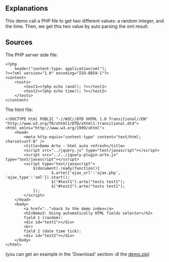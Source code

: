 ## Explanations ##

This demo call a PHP file to get two different values: a random integer, and the time.
Then, we get this two value by auto parsing the xml result.

## Sources ##

The PHP server side file:
```
<?php
	header("content-type: application/xml");
?><?xml version="1.0" encoding="ISO-8859-1"?>
<content>
	<tests>
		<test1><?php echo rand(); ?></test1>
		<test2><?php echo time(); ?></test2>
	</tests>
</content>
```

The html file:
```
<!DOCTYPE html PUBLIC "-//W3C//DTD XHTML 1.0 Transitional//EN" "http://www.w3.org/TR/xhtml1/DTD/xhtml1-transitional.dtd">
<html xmlns="http://www.w3.org/1999/xhtml">
	<head>
		<meta http-equiv="content-type" content="text/html; charset=utf-8" />
		<title>Demo Arte - html auto refresh</title>
		<script src="../jquery.js" type="text/javascript"></script>
		<script src="../../jquery-plugin-arte.js" type="text/javascript"></script>
		<script type="text/javascript">
			$(document).ready(function(){
					$.arte({'ajax_url':'ajax.php', 'ajax_type':'xml'}).start();
					$("#test1").arte("tests test1");
					$("#test2").arte("tests test2");
			});
		</script>
	</head>
	<body>
		<a href="..">back to the demo index</a>
		<h2>Demo3: Using automatically HTML fields selector</h2>
        field 1 (random):
		<div id="test1"></div>
		<br>
		field 2 (date time tick):
		<div id="test2"></div>
	</body>
</html>
```

(you can get an example in the 'Download' section: dl the [demo.zip](http://arte.googlecode.com/files/demo_arte.zip))